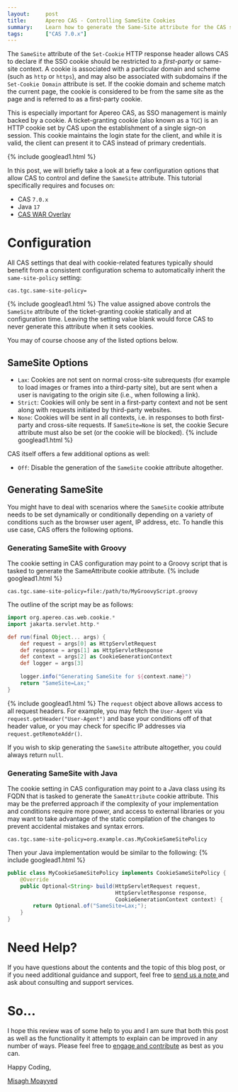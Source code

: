 ```yaml
---
layout:     post
title:      Apereo CAS - Controlling SameSite Cookies
summary:    Learn how to generate the Same-Site attribute for the CAS single sign-on cookie dynamically via Groovy or Java to accommodate older browsers and other conditions, etc. 
tags:       ["CAS 7.0.x"]
---
```


The `SameSite` attribute of the `Set-Cookie` HTTP response header allows CAS to declare if the SSO cookie should be restricted to a *first-party* or same-site context. A cookie is associated with a particular domain and scheme (such as `http` or `https`), and may also be associated with subdomains if the `Set-Cookie Domain` attribute is set. If the cookie domain and scheme match the current page, the cookie is considered to be from the same site as the page and is referred to as a first-party cookie.

This is especially important for Apereo CAS, as SSO management is mainly backed by a cookie. A ticket-granting cookie (also known as a `TGC`) is an HTTP cookie set by CAS upon the establishment of a single sign-on session. This cookie maintains the login state for the client, and while it is valid, the client can present it to CAS instead of primary credentials.

{% include googlead1.html %}

In this post, we will briefly take a look at a few configuration options that allow CAS to control and define the `SameSite` attribute. This tutorial specifically requires and focuses on:

- CAS `7.0.x`
- Java `17`
- [CAS WAR Overlay](https://github.com/apereo/cas-overlay-template)

# Configuration

All CAS settings that deal with cookie-related features typically should benefit from a consistent configuration schema to automatically inherit the `same-site-policy` setting:

```properties
cas.tgc.same-site-policy=
```
{% include googlead1.html %}
The value assigned above controls the `SameSite` attribute of the ticket-granting cookie statically and at configuration time. Leaving the setting value blank would force CAS to never generate this attribute when it sets cookies. 

You may of course choose any of the listed options below.

## SameSite Options

- `Lax`: Cookies are not sent on normal cross-site subrequests (for example to load images or frames into a third-party site), but are sent when a user is navigating to the origin site (i.e., when following a link).
- `Strict`: Cookies will only be sent in a first-party context and not be sent along with requests initiated by third-party websites. 
- `None`: Cookies will be sent in all contexts, i.e. in responses to both first-party and cross-site requests. If `SameSite=None` is set, the cookie Secure attribute must also be set (or the cookie will be blocked).
{% include googlead1.html %}

CAS itself offers a few additional options as well:

- `Off`: Disable the generation of the `SameSite` cookie attribute altogether.

## Generating SameSite

You might have to deal with scenarios where the `SameSite` cookie attribute needs to be set dynamically or conditionally depending on a variety of conditions such as the browser user agent, IP address, etc. To handle this use case, CAS offers the following options.

### Generating SameSite with Groovy

The cookie setting in CAS configuration may point to a Groovy script that is tasked to generate the SameAttribute cookie attribute. 
{% include googlead1.html %}
```properties
cas.tgc.same-site-policy=file:/path/to/MyGroovyScript.groovy
```

The outline of the script may be as follows:

```groovy
import org.apereo.cas.web.cookie.*
import jakarta.servlet.http.*

def run(final Object... args) {
    def request = args[0] as HttpServletRequest
    def response = args[1] as HttpServletResponse
    def context = args[2] as CookieGenerationContext
    def logger = args[3]
    
    logger.info("Generating SameSite for ${context.name}")
    return "SameSite=Lax;"
}
```
{% include googlead1.html %}
The `request` object above allows access to all request headers. For example, you may fetch the `User-Agent` via `request.getHeader("User-Agent")` and base your conditions off of that header value, or you may check for specific IP addresses via `request.getRemoteAddr()`. 

If you wish to skip generating the `SameSite` attribute altogether, you could always return `null`.

### Generating SameSite with Java

The cookie setting in CAS configuration may point to a Java class using its FQDN that is tasked to generate the `SameAttribute` cookie attribute. This may be the preferred approach if the complexity of your implementation and conditions require more power, and access to external libraries or you may want to take advantage of the static compilation of the changes to prevent accidental mistakes and syntax errors.

```properties
cas.tgc.same-site-policy=org.example.cas.MyCookieSameSitePolicy
```

Then your Java implementation would be similar to the following:
{% include googlead1.html %}
```java
public class MyCookieSameSitePolicy implements CookieSameSitePolicy {
    @Override
    public Optional<String> build(HttpServletRequest request, 
                                  HttpServletResponse response, 
                                  CookieGenerationContext context) {
        return Optional.of("SameSite=Lax;");
    }
}
```

# Need Help?

If you have questions about the contents and the topic of this blog post, or if you need additional guidance and support, feel free to [send us a note ](/#contact-section-header) and ask about consulting and support services.

# So...

I hope this review was of some help to you and I am sure that both this post as well as the functionality it attempts to explain can be improved in any number of ways. Please feel free to [engage and contribute][contribguide] as best as you can.

Happy Coding,

[Misagh Moayyed](https://fawnoos.com)

[contribguide]: https://apereo.github.io/cas/developer/Contributor-Guidelines.html